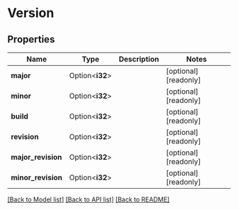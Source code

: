 # Version

## Properties

Name | Type | Description | Notes
------------ | ------------- | ------------- | -------------
**major** | Option<**i32**> |  | [optional][readonly]
**minor** | Option<**i32**> |  | [optional][readonly]
**build** | Option<**i32**> |  | [optional][readonly]
**revision** | Option<**i32**> |  | [optional][readonly]
**major_revision** | Option<**i32**> |  | [optional][readonly]
**minor_revision** | Option<**i32**> |  | [optional][readonly]

[[Back to Model list]](../README.md#documentation-for-models) [[Back to API list]](../README.md#documentation-for-api-endpoints) [[Back to README]](../README.md)


